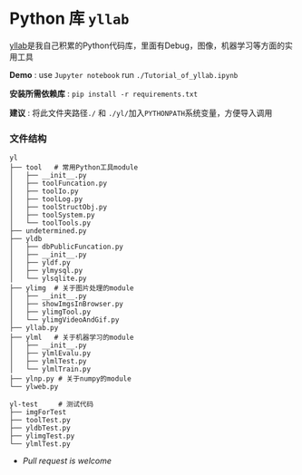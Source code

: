 # Python 库 `yllab`


[yllab](https://github.com/DIYer22/yllab)是我自己积累的Python代码库，里面有Debug，图像，机器学习等方面的实用工具

**Demo** : use `Jupyter notebook` run `./Tutorial_of_yllab.ipynb`

**安装所需依赖库** : `pip install -r requirements.txt`

**建议** : 将此文件夹路径`./` 和 `./yl/`加入`PYTHONPATH`系统变量，方便导入调用


### 文件结构
```
yl
├── tool   # 常用Python工具module
│   ├── __init__.py
│   ├── toolFuncation.py
│   ├── toolIo.py
│   ├── toolLog.py
│   ├── toolStructObj.py
│   ├── toolSystem.py
│   └── toolTools.py
├── undetermined.py
├── yldb
│   ├── dbPublicFuncation.py
│   ├── __init__.py
│   ├── yldf.py
│   ├── ylmysql.py
│   └── ylsqlite.py
├── ylimg  # 关于图片处理的module
│   ├── __init__.py
│   ├── showImgsInBrowser.py
│   ├── ylimgTool.py
│   └── ylimgVideoAndGif.py
├── yllab.py
├── ylml   # 关于机器学习的module
│   ├── __init__.py
│   ├── ylmlEvalu.py
│   ├── ylmlTest.py
│   └── ylmlTrain.py
├── ylnp.py # 关于numpy的module
└── ylweb.py

yl-test     # 测试代码
├── imgForTest
├── toolTest.py
├── yldbTest.py
├── ylimgTest.py
└── ylmlTest.py

```
* *Pull request is welcome*

